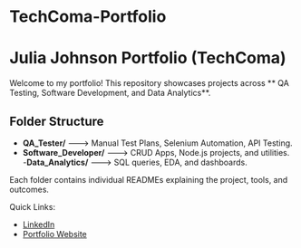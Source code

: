 # TechComa-Portfolio
# Julia Johnson Portfolio (TechComa)

Welcome to my portfolio!
This repository showcases projects across ** QA Testing, Software Development, and Data Analytics**.


## Folder Structure
- **QA_Tester/** ---> Manual Test Plans, Selenium Automation, API Testing.
- **Software_Developer/** ---> CRUD Apps, Node.js projects, and utilities.
-**Data_Analytics/** ---> SQL queries, EDA, and dashboards.


Each folder contains individual READMEs explaining the project, tools, and outcomes.


Quick Links:
- [LinkedIn](https://www.linkedin.com/in/julia-johnson-a35697258/)
- [Portfolio Website](https://junieb904.wixsite.com/julia-johnson)
